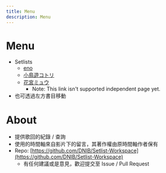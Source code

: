 ```yaml
---
title: Menu
description: Menu
---
```


# Menu
- Setlists
    - [eno](https://setlist-workspace.gitbook.io/setlist-eno)
    - [小鳥遊コトリ](https://setlist-workspace.gitbook.io/setlist-kotori)
    - [花宮ミュウ](https://setlist-workspace.gitbook.io/setlist-workspace/hanamiya_myu)
        - Note: This link isn't supported independent page yet.
- 也可透過左方書目移動

# About
- 提供歌回的紀錄 / 查詢
- 使用的時間軸來自影片下的留言，其著作權由原時間軸作者保有
- Repo: [https://github.com/DNIB/Setlist-Workspace](https://github.com/DNIB/Setlist-Workspace)
    - 有任何建議或是意見，歡迎提交至 Issue / Pull Request
